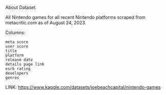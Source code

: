 About Dataset

All Nintendo games for all recent Nintendo platforms scraped from metacritic.com as of August 24, 2023.

Columns:

    meta score
    user score
    title
    platform
    release date
    details page link
    esrb rating
    developers
    genres

LINK: https://www.kaggle.com/datasets/joebeachcapital/nintendo-games
